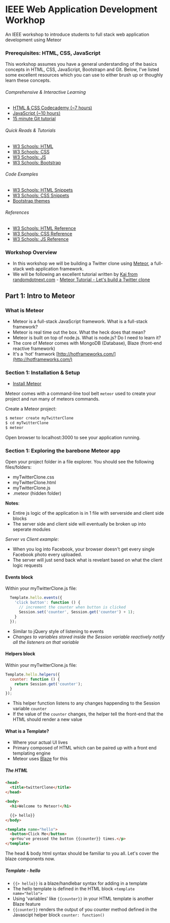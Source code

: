# IEEE Web Application Development Workhop

An IEEE workshop to introduce students to full stack web application development using Meteor

### Prerequisites: HTML, CSS, JavaScript
This workshop assumes you have a general understanding of the basics concepts in HTML, CSS, JavaScript, Bootstrapn and Git. Below, I've listed some excellent resources which you can use to either brush up or thoughly learn these concepts. 

###### Comprehensive & Interactive Learning
  * [HTML & CSS Codecademy (~7 hours)](https://www.codecademy.com/learn/web)
  * [JavaScript (~10 hours)](https://www.codecademy.com/learn/javascript)
  * [15 minute Git tutorial](https://try.github.io/levels/1/challenges/1)

###### Quick Reads & Tutorials 
 * [W3 Schools: HTML](http://www.w3schools.com/html/default.asp)
 * [W3 Schools: CSS](http://www.w3schools.com/css/default.asp)
 * [W3 Schools: JS](http://www.w3schools.com/js/default.asp)
 * [W3 Schools: Bootstrap](http://www.w3schools.com/bootstrap/default.asp)
 
###### Code Examples
 * [W3 Schools: HTML Snippets](http://www.w3schools.com/html/html_examples.asp)
 * [W3 Schools: CSS Snippets](http://www.w3schools.com/css/css_examples.asp)
 * [Bootstrap themes](https://bootswatch.com/default/)

###### References
 * [W3 Schools: HTML Reference](http://www.w3schools.com/tags/default.asp)
 * [W3 Schools: CSS Reference](http://www.w3schools.com/cssref/default.asp)
 * [W3 Schools: JS Reference](http://www.w3schools.com/jsref/default.asp)


### Workshop Overview
- In this workshop we will be building a Twitter clone using [Meteor](https://www.meteor.com/), a full-stack web application framework. 
- We will be following an excellent tutorial  written by [Kai from randomdotnext.com](http://randomdotnext.com/) - [Meteor Tutorial - Let's build a Twitter clone](http://randomdotnext.com/meteor-tutorial-p1/)


## Part 1: Intro to Meteor

### What is Meteor
- Meteor is a full-stack JavaScript framework. What is a full-stack framework?
- Meteor is real time out the box. What the heck does that mean?
- Meteor is built on top of node.js. What is node.js? Do I need to learn it?
- The core of Meteor comes with MongoDB (Database), Blaze (front-end reactive framework)
- It's a 'hot' framwork [http://hotframeworks.com/](http://hotframeworks.com/)

### Section 1: Installation & Setup
- [Install Meteor](https://www.meteor.com/install)

Meteor comes with a command-line tool belt `meteor` used to create your project and run many of meteors commands. 

Create a Meteor project:
```bash
$ meteor create myTwitterClone
$ cd myTwitterClone
$ meteor
```

Open browser to localhost:3000 to see your application running.

### Section 1: Exploring the barebone Meteor app

Open your project folder in a file explorer. You should see the following files/folders:
- myTwitterClone.css
- myTwitterClone.html
- myTwitterClone.js
- .meteor (hidden folder)

__Notes__:
- Entire js logic of the application is in 1 file with serverside and client side blocks
- The server side and client side will eventually be broken up into seperate modules


*Server vs Client example*:
- When you log into Facebook, your browser doesn't get every single Facebook photo every uploaded. 
- The server will just send back what is revelant based on what the client logic requests

#### Events block
Within your myTwitterClone.js file:
```javascript
  Template.hello.events({
    'click button': function () {
      // increment the counter when button is clicked
      Session.set('counter', Session.get('counter') + 1);
    }
  });
```
- Similar to jQuery style of listening to events
- *Changes to variables stored inside the Session variable reactively notify all the listeners on that variable*

#### Helpers block
Within your myTwitterClone.js file:
```javascript
Template.hello.helpers({  
  counter: function () {
    return Session.get('counter');
  }
});
```
- This helper function listens to any changes happending to the Session variable `counter`
- If the value of the `counter` changes, the helper tell the front-end that the HTML should render a new value

#### What is a Template?
- Where your actual UI lives 
- Primary composed of HTML which can be paired up with a front end templating engine
- Meteor uses [Blaze](https://www.meteor.com/blaze) for this

##### The HTML
```html
<head>  
  <title>twitterClone</title>
</head>

<body>  
  <h1>Welcome to Meteor!</h1>

  {{> hello}}
</body>

<template name="hello">  
  <button>Click Me</button>
  <p>You've pressed the button {{counter}} times.</p>
</template>
```
The head & body html syntax should be familiar to you all. Let's cover the blaze components now. 

##### Template - hello
- `{{> hello}}` is a blaze/handlebar syntax for adding in a template
- The hello template is defined in the HTML block `<template name="hello">`
- Using 'variables' like `{{counter}}` in your HTML template is another Blaze feature
- `{{counter}}` renders the output of you counter method defined in the Javascipt helper block `counter: function()`

